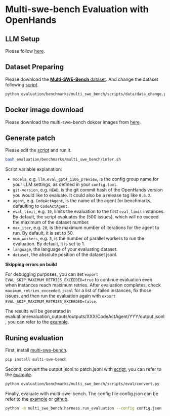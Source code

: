# Multi-swe-bench Evaluation with OpenHands

## LLM Setup

Please follow [here](../../README.md#setup).

## Dataset Preparing

Please download the [**Multi-SWE-Bench** dataset](https://huggingface.co/datasets/bytedance-research/Multi-SWE-Bench).
And change the dataset following [script](scripts/data/data_change.py).

```bash
python evaluation/benchmarks/multi_swe_bench/scripts/data/data_change.py --input input.jsonl --output output.jsonl
```

## Docker image download

Please download the multi-swe-bench dokcer images from [here](https://github.com/multi-swe-bench/multi-swe-bench?tab=readme-ov-file#run-evaluation).

## Generate patch

Please edit the [script](infer.sh) and run it.

```bash
bash evaluation/benchmarks/multi_swe_bench/infer.sh
```

Script variable explanation:

- `models`, e.g. `llm.eval_gpt4_1106_preview`, is the config group name for your
LLM settings, as defined in your `config.toml`.
- `git-version`, e.g. `HEAD`, is the git commit hash of the OpenHands version you would
like to evaluate. It could also be a release tag like `0.6.2`.
- `agent`, e.g. `CodeActAgent`, is the name of the agent for benchmarks, defaulting to `CodeActAgent`.
- `eval_limit`, e.g. `10`, limits the evaluation to the first `eval_limit` instances. By
default, the script evaluates the (500 issues), which will no exceed the maximum of the dataset number.
- `max_iter`, e.g. `20`, is the maximum number of iterations for the agent to run. By
default, it is set to 50.
- `num_workers`, e.g. `3`, is the number of parallel workers to run the evaluation. By
default, it is set to 1.
- `language`, the language of your evaluating dataset.
- `dataset`, the absolute position of the dataset jsonl.

**Skipping errors on build**

For debugging purposes, you can set `export EVAL_SKIP_MAXIMUM_RETRIES_EXCEEDED=true` to continue evaluation even when instances reach maximum retries. After evaluation completes, check `maximum_retries_exceeded.jsonl` for a list of failed instances, fix those issues, and then run the evaluation again with `export EVAL_SKIP_MAXIMUM_RETRIES_EXCEEDED=false`.

The results will be generated in evaluation/evaluation_outputs/outputs/XXX/CodeActAgent/YYY/output.jsonl, you can refer to the [example](examples/output.jsonl).

## Runing evaluation

First, install [multi-swe-bench](https://github.com/multi-swe-bench/multi-swe-bench).

```bash
pip install multi-swe-bench
```

Second, convert the output.jsonl to patch.jsonl with [script](scripts/eval/convert.py), you can refer to the [example](examples/patch.jsonl).

```bash
python evaluation/benchmarks/multi_swe_bench/scripts/eval/convert.py
```

Finally, evaluate with multi-swe-bench.
The config file config.json can be refer to the [example](examples/config.json) or [github](https://github.com/multi-swe-bench/multi-swe-bench/tree/main?tab=readme-ov-file#configuration-file-example).

```bash
python -m multi_swe_bench.harness.run_evaluation --config config.json
```

